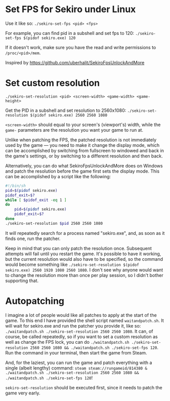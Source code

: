 # Set FPS for Sekiro under Linux

Use it like so: `./sekiro-set-fps <pid> <fps>`

For example, you can find pid in a subshell and set fps to 120: `./sekiro-set-fps $(pidof sekiro.exe) 120`

If it doesn't work, make sure you have the read and write permissions to `/proc/<pid>/mem`.

Inspired by https://github.com/uberhalit/SekiroFpsUnlockAndMore
# Set custom resolution
`./sekiro-set-resolution <pid> <screen-width> <game-width> <game-height>`

Get the PID in a subshell and set resolution to 2560x1080: `./sekiro-set-resolution $(pidof sekiro.exe) 2560 2560 1080`

`<screen-width>` should equal to your screen's (viewport's) width, while the `game-` parameters are the resolution you want your game to run at.

Unlike when patching the FPS, the patched resolution is not immediately used by the game — you need to make it change the display mode, which can be accomplished by switching from fullscreen to windowed and back in the game's settings, or by switching to a different resolution and then back.

Alternatively, you can do what SekiroFpsUnlockAndMore does on Windows and patch the resolution before the game first sets the display mode. This can be accomplished by a script like the following:
```sh
#!/bin/sh
pid=$(pidof sekiro.exe)
pidof_exit=$?
while [ $pidof_exit -eq 1 ]
do
	pid=$(pidof sekiro.exe)
	pidof_exit=$?
done
./sekiro-set-resolution $pid 2560 2560 1080
```
It will repeatedly search for a process named "sekiro.exe", and, as soon as it finds one, run the patcher.

Keep in mind that you can only patch the resolution once. Subsequent attempts will fail until you restart the game. It's possible to have it working, but the current resolution would also have to be specified, so the command would become something like `./sekiro-set-resolution $(pidof sekiro.exe) 2560 1920 1080 2560 1080`. I don't see why anyone would want to change the resolution more than once per play session, so I didn't bother supporting that.

# Autopatching
I imagine a lot of people would like all patches to apply at the start of the game. To this end I have provided the shell script named `waitandpatch.sh`. It will wait for sekiro.exe and run the patcher you provide it, like so: `./waitandpatch.sh ./sekiro-set-resolution 2560 2560 1080`. It can, of course, be called repeatedly, so if you want to set a custom resolution as well as change the FPS lock, you can do `./waitandpatch.sh ./sekiro-set-resolution 2560 2560 1080 && ./waitandpatch.sh ./sekiro-set-fps 120`. Run the command in your terminal, then start the game from Steam.

And, for the laziest, you can run the game and patch everything with a single (albeit lengthy) command: `steam steam://rungameid/814380 & ./waitandpatch.sh ./sekiro-set-resolution 2560 2560 1080 && ./waitandpatch.sh ./sekiro-set-fps 120`!

`sekiro-set-resolution` should be executed first, since it needs to patch the game very early.
